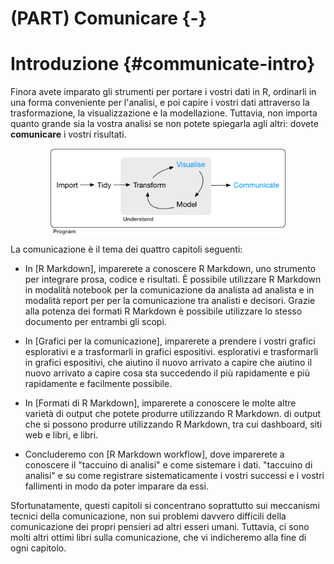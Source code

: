 # (PART) Comunicare {-}

# Introduzione {#communicate-intro}

Finora avete imparato gli strumenti per portare i vostri dati in R, ordinarli in una forma conveniente per l'analisi, e poi capire i vostri dati attraverso la trasformazione, la visualizzazione e la modellazione. Tuttavia, non importa quanto grande sia la vostra analisi se non potete spiegarla agli altri: dovete __comunicare__ i vostri risultati.

<img src="diagrams/data-science-communicate.png" width="75%" style="display: block; margin: auto;" />

La comunicazione è il tema dei quattro capitoli seguenti:

* In [R Markdown], imparerete a conoscere R Markdown, uno strumento per integrare
  prosa, codice e risultati. È possibile utilizzare R Markdown in modalità notebook per la 
  comunicazione da analista ad analista e in modalità report per 
  per la comunicazione tra analisti e decisori. Grazie alla potenza dei formati R Markdown
  è possibile utilizzare lo stesso documento per entrambi gli scopi.
  
* In [Grafici per la comunicazione], imparerete a prendere i vostri grafici esplorativi e a trasformarli in grafici espositivi.
  esplorativi e trasformarli in grafici espositivi, che aiutino il nuovo arrivato a capire
  che aiutino il nuovo arrivato a capire cosa sta succedendo il più rapidamente e 
  più rapidamente e facilmente possibile.
  
* In [Formati di R Markdown], imparerete a conoscere le molte altre varietà di output che potete produrre utilizzando R Markdown.
  di output che si possono produrre utilizzando R Markdown, tra cui dashboard, siti web e libri,
  e libri.
  
* Concluderemo con [R Markdown workflow], dove imparerete a conoscere il "taccuino di analisi" e come sistemare i dati.
  "taccuino di analisi" e su come registrare sistematicamente i vostri successi e i vostri 
  fallimenti in modo da poter imparare da essi.

Sfortunatamente, questi capitoli si concentrano soprattutto sui meccanismi tecnici della comunicazione, non sui problemi davvero difficili della comunicazione dei propri pensieri ad altri esseri umani. Tuttavia, ci sono molti altri ottimi libri sulla comunicazione, che vi indicheremo alla fine di ogni capitolo.
